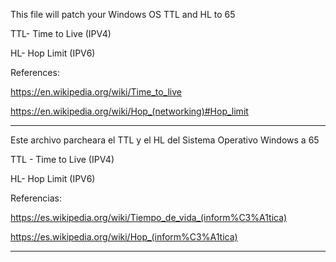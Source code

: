 This file will patch your Windows OS TTL and HL to 65

TTL- Time to Live (IPV4)

HL- Hop Limit (IPV6)

References:

https://en.wikipedia.org/wiki/Time_to_live

https://en.wikipedia.org/wiki/Hop_(networking)#Hop_limit

-----------------------------------------------------------------

Este archivo parcheara el TTL y el HL del Sistema Operativo Windows a 65

TTL - Time to Live (IPV4)

HL- Hop Limit (IPV6)

Referencias:

https://es.wikipedia.org/wiki/Tiempo_de_vida_(inform%C3%A1tica)

https://es.wikipedia.org/wiki/Hop_(inform%C3%A1tica)

-------------------------------------------------------------------
